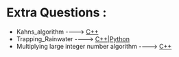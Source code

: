 # Extra Questions :

* Kahns_algorithm ----> [C++](/Code/C++/Kahns_algorithm.cpp)
* Trapping_Rainwater ----> [C++](/Code/Python/trapping_rainwater.py)|[Python](/Code/Python/trapping_rainwater.py)
* Multiplying large integer number algorithm ----> [C++](/Code/C++/Multiplying_large_integer_number.cpp)
